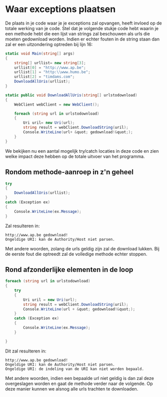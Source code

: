 # Waar exceptions plaatsen

De plaats in je code waar je je exceptions zal opvangen, heeft invloed op de totale werking van je code. Stel dat je volgende stukje code hebt waarin je een methode hebt die een lijst van strings zal beschouwen als urls die moeten gedownload worden. Indien er echter fouten in de string staan dan zal er een uitzondering optreden bij lijn 16:

```csharp
static void Main(string[] args)
{
    string[] urllist= new string[3];
    urllist[0] = "http://www.ap.be";
    urllist[1] = "http:\\www.humo.be";
    urllist[2] = "timdams.com";
    DownloadAllUris(urllist);
}

static public void DownloadAllUris(string[] urlstodownload)
{
    WebClient webClient = new WebClient();

    foreach (string url in urlstodownload)
    {
        Uri uril= new Uri(url);
        string result = webClient.DownloadString(uril);
        Console.WriteLine(url+ &quot; gedownload!&quot;);
    }
}
```

We bekijken nu een aantal mogelijk try/catch locaties in deze code en zien welke impact deze hebben op de totale uitvoer van het programma.

## Rondom methode-aanroep in z'n geheel

```csharp
try
{
    DownloadAllUris(urllist);
}
catch (Exception ex)
{
    Console.WriteLine(ex.Message);
}
```

Zal resulteren in:

```text
http://www.ap.be gedownload!
Ongeldige URI: kan de Authority/Host niet parsen.
```

Met andere woorden, zolang de urls geldig zijn zal de download lukken. Bij de eerste fout die optreedt zal de volledige methode echter stoppen.

## Rond afzonderlijke elementen in de loop

```csharp
foreach (string url in urlstodownload)
{
    try
    {
        Uri uril = new Uri(url);
        string result = webClient.DownloadString(uril);
        Console.WriteLine(url + &quot; gedownload!&quot;);
    }
    catch (Exception ex)
    {
        Console.WriteLine(ex.Message);
    }

}
```

Dit zal resulteren in:

```text
http://www.ap.be gedownload!
Ongeldige URI: kan de Authority/Host niet parsen.
Ongeldige URI: de indeling van de URI kan niet worden bepaald.
```

Met andere woorden, indien een bepaalde url niet geldig is dan zal deze overgeslagen worden en gaat de methode verder naar de volgende. Op deze manier kunnen we alsnog alle urls trachten te downloaden.

